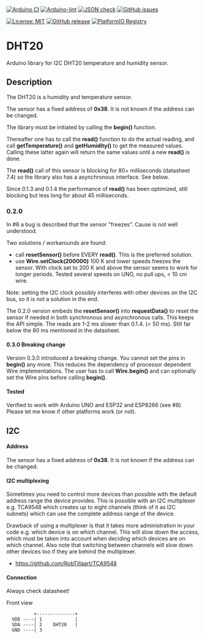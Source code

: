 
[![Arduino CI](https://github.com/RobTillaart/DHT20/workflows/Arduino%20CI/badge.svg)](https://github.com/marketplace/actions/arduino_ci)
[![Arduino-lint](https://github.com/RobTillaart/DHT20/actions/workflows/arduino-lint.yml/badge.svg)](https://github.com/RobTillaart/DHT20/actions/workflows/arduino-lint.yml)
[![JSON check](https://github.com/RobTillaart/DHT20/actions/workflows/jsoncheck.yml/badge.svg)](https://github.com/RobTillaart/DHT20/actions/workflows/jsoncheck.yml)
[![GitHub issues](https://img.shields.io/github/issues/RobTillaart/DHT20.svg)](https://github.com/RobTillaart/DHT20/issues)

[![License: MIT](https://img.shields.io/badge/license-MIT-green.svg)](https://github.com/RobTillaart/DHT20/blob/master/LICENSE)
[![GitHub release](https://img.shields.io/github/release/RobTillaart/DHT20.svg?maxAge=3600)](https://github.com/RobTillaart/DHT20/releases)
[![PlatformIO Registry](https://badges.registry.platformio.org/packages/robtillaart/library/DHT20.svg)](https://registry.platformio.org/libraries/robtillaart/DHT20)


# DHT20

Arduino library for I2C DHT20 temperature and humidity sensor.


## Description

The DHT20 is a humidity and temperature sensor. 

The sensor has a fixed address of **0x38**.
It is not known if the address can be changed.

The library must be initiated by calling the **begin()** function.

Thereafter one has to call the **read()** function to do the actual reading,
and call **getTemperature()** and **getHumidity()** to get the measured values.
Calling these latter again will return the same values until a new **read()** is done.

The **read()** call of this sensor is blocking for 80+ milliseconds (datasheet 7.4)
so the library also has a asynchronous interface. See below.

Since 0.1.3 and 0.1.4 the performance of **read()** has been optimized, 
still blocking but less long for about 45 milliseconds.


### 0.2.0

In #8 a bug is described that the sensor "freezes".
Cause is not well understood.

Two solutions / workarounds are found:
- call **resetSensor()** before EVERY **read()**. 
This is the preferred solution.
- use **Wire.setClock(200000)** 100 K and lower speeds freezes the sensor.
With clock set to 200 K and above the sensor seems to work for longer periods.
Tested several speeds on UNO, no pull ups, < 10 cm wire.

Note: setting the I2C clock possibly interferes with other devices on the I2C bus,
so it is not a solution in the end.

The 0.2.0 version embeds the **resetSensor()** into **requestData()** to 
reset the sensor if needed in both synchronous and asynchronous calls.
This keeps the API simple. The reads are 1-2 ms slower than 0.1.4. (< 50 ms).
Still far below the 80 ms mentioned in the datasheet. 


#### 0.3.0 Breaking change

Version 0.3.0 introduced a breaking change.
You cannot set the pins in **begin()** any more.
This reduces the dependency of processor dependent Wire implementations.
The user has to call **Wire.begin()** and can optionally set the Wire pins
before calling **begin()**.


#### Tested

Verified to work with Arduino UNO and ESP32 and ESP8266 (see #8)
Please let me know if other platforms work (or not).


## I2C

#### Address

The sensor has a fixed address of **0x38**.
It is not known if the address can be changed.


#### I2C multiplexing

Sometimes you need to control more devices than possible with the default
address range the device provides.
This is possible with an I2C multiplexer e.g. TCA9548 which creates up 
to eight channels (think of it as I2C subnets) which can use the complete 
address range of the device. 

Drawback of using a multiplexer is that it takes more administration in 
your code e.g. which device is on which channel. 
This will slow down the access, which must be taken into account when
deciding which devices are on which channel.
Also note that switching between channels will slow down other devices 
too if they are behind the multiplexer.

- https://github.com/RobTillaart/TCA9548


#### Connection

Always check datasheet!

Front view
```
          +--------------+
  VDD ----| 1            |
  SDA ----| 2    DHT20   |
  GND ----| 3                                                                                                                                                                                                                                                                                                                                                                                                                                                                                                                                                                                                                                                                                                                                                                                                                                                                                                                                                                                                                                                                                                                                                                                                                                                                                                                                                                                                                                                                                                                                                                                                                                                                                                                                                                                                                                                                                                                                                                                                                                                                                                                                                                                                                                                                                                                                                                                                                                                                                                                                                                                                                                                                                                                                                                                                                                                                                                                                                                                                                                                                                                                                                                                                                                                                                                                                                                                                                                                                                                                                                                                                                                                                                                                                                                                                                                                                                                                                                                                                                                                                                                                                                                                                                                                                                                                                                                                                                                                                                                                                                                                                                                                                                                                                                                                                                                                                                                                                                                                                                                                                                                                                                                                                                                                                                                                                                                                                                                                                                                                                                                                                                                                                                                                                                                                                                                                                                                                                                                                                                                                                                                                                                                                                                                                                                                                                                                                                                                                                                                                                                                            
